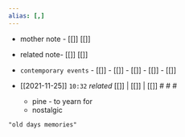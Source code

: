```yaml
---
alias: [,]
---
```

- mother note	- [[]] [[]]
- related note- [[]] [[]]
- `contemporary events`	- [[]]	- [[]]	- [[]]	- [[]]	- [[]]

- [[2021-11-25]]  `10:32` _related_ [[]] | [[]] | [[]] # # #
	- pine - to yearn for
	- nostalgic

```query
"old days memories"
```